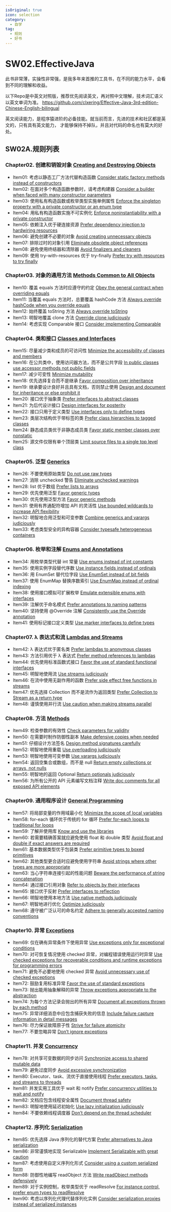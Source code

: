 ```yaml
---
isOriginal: true
icon: selection
category:
  - 自学
tag:
  - 规则
  - 好书
---
```

# SW02.EffectiveJava

此书非常薄，实操性非常强，是我多年来首推的工具书，在不同的能力水平，会看到不同的理解和收益。

以下Repo是中英文对照版，推荐优先阅读英文，再对照中文理解，技术词汇语义以英文单词为准。
<https://github.com/clxering/Effective-Java-3rd-edition-Chinese-English-bilingual>

英文阅读能力，是程序猿进阶的必备技能。就当前而言，先进的技术和社区都是英文的，只有具有英文能力，
才能够保持不掉队，并且对代码的命名也有莫大的好处。

## SW02A.规则列表

<!-- markdownlint-disable MD013 -->
### Chapter02. 创建和销毁对象  [Creating and Destroying Objects](https://github.com/clxering/Effective-Java-3rd-edition-Chinese-English-bilingual/blob/dev/Chapter-2/Chapter-2-Introduction.md)

- Item01: 考虑以静态工厂方法代替构造函数  [Consider static factory methods instead of constructors](https://github.com/clxering/Effective-Java-3rd-edition-Chinese-English-bilingual/blob/dev/Chapter-2/Chapter-2-Item-1-Consider-static-factory-methods-instead-of-constructors.md)
- Item02: 在面对多个构造函数参数时，请考虑构建器  [Consider a builder when faced with many constructor parameters](https://github.com/clxering/Effective-Java-3rd-edition-Chinese-English-bilingual/blob/dev/Chapter-2/Chapter-2-Item-2-Consider-a-builder-when-faced-with-many-constructor-parameters.md)
- Item03: 使用私有构造函数或枚举类型实施单例属性  [Enforce the singleton property with a private constructor or an enum type](https://github.com/clxering/Effective-Java-3rd-edition-Chinese-English-bilingual/blob/dev/Chapter-2/Chapter-2-Item-3-Enforce-the-singleton-property-with-a-private-constructor-or-an-enum-type.md)
- Item04: 用私有构造函数实施不可实例化  [Enforce noninstantiability with a private constructor](https://github.com/clxering/Effective-Java-3rd-edition-Chinese-English-bilingual/blob/dev/Chapter-2/Chapter-2-Item-4-Enforce-noninstantiability-with-a-private-constructor.md)
- Item05: 依赖注入优于硬连接资源  [Prefer dependency injection to hardwiring resources](https://github.com/clxering/Effective-Java-3rd-edition-Chinese-English-bilingual/blob/dev/Chapter-2/Chapter-2-Item-5-Prefer-dependency-injection-to-hardwiring-resources.md)
- Item06: 避免创建不必要的对象  [Avoid creating unnecessary objects](https://github.com/clxering/Effective-Java-3rd-edition-Chinese-English-bilingual/blob/dev/Chapter-2/Chapter-2-Item-6-Avoid-creating-unnecessary-objects.md)
- Item07: 排除过时的对象引用  [Eliminate obsolete object references](https://github.com/clxering/Effective-Java-3rd-edition-Chinese-English-bilingual/blob/dev/Chapter-2/Chapter-2-Item-7-Eliminate-obsolete-object-references.md)
- Item08: 避免使用终结器和清除器  [Avoid finalizers and cleaners](https://github.com/clxering/Effective-Java-3rd-edition-Chinese-English-bilingual/blob/dev/Chapter-2/Chapter-2-Item-8-Avoid-finalizers-and-cleaners.md)
- Item09: 使用 try-with-resources 优于 try-finally  [Prefer try with resources to try finally](https://github.com/clxering/Effective-Java-3rd-edition-Chinese-English-bilingual/blob/dev/Chapter-2/Chapter-2-Item-9-Prefer-try-with-resources-to-try-finally.md)

### Chapter03. 对象的通用方法  [Methods Common to All Objects](https://github.com/clxering/Effective-Java-3rd-edition-Chinese-English-bilingual/blob/dev/Chapter-3/Chapter-3-Introduction.md)

- Item10: 覆盖 equals 方法时应遵守的约定  [Obey the general contract when overriding equals](https://github.com/clxering/Effective-Java-3rd-edition-Chinese-English-bilingual/blob/dev/Chapter-3/Chapter-3-Item-10-Obey-the-general-contract-when-overriding-equals.md)
- Item11: 当覆盖 equals 方法时，总要覆盖 hashCode 方法  [Always override hashCode when you override equals](https://github.com/clxering/Effective-Java-3rd-edition-Chinese-English-bilingual/blob/dev/Chapter-3/Chapter-3-Item-11-Always-override-hashCode-when-you-override-equals.md)
- Item12: 始终覆盖 toString 方法  [Always override toString](https://github.com/clxering/Effective-Java-3rd-edition-Chinese-English-bilingual/blob/dev/Chapter-3/Chapter-3-Item-12-Always-override-toString.md)
- Item13: 明智地覆盖 clone 方法  [Override clone judiciously](https://github.com/clxering/Effective-Java-3rd-edition-Chinese-English-bilingual/blob/dev/Chapter-3/Chapter-3-Item-13-Override-clone-judiciously.md)
- Item14: 考虑实现 Comparable 接口  [Consider implementing Comparable](https://github.com/clxering/Effective-Java-3rd-edition-Chinese-English-bilingual/blob/dev/Chapter-3/Chapter-3-Item-14-Consider-implementing-Comparable.md)

### Chapter04. 类和接口  [Classes and Interfaces](https://github.com/clxering/Effective-Java-3rd-edition-Chinese-English-bilingual/blob/dev/Chapter-4/Chapter-4-Introduction.md)

- Item15: 尽量减少类和成员的可访问性  [Minimize the accessibility of classes and members](https://github.com/clxering/Effective-Java-3rd-edition-Chinese-English-bilingual/blob/dev/Chapter-4/Chapter-4-Item-15-Minimize-the-accessibility-of-classes-and-members.md)
- Item16: 在公共类中，使用访问器方法，而不是公共字段  [In public classes use accessor methods not public fields](https://github.com/clxering/Effective-Java-3rd-edition-Chinese-English-bilingual/blob/dev/Chapter-4/Chapter-4-Item-16-In-public-classes-use-accessor-methods-not-public-fields.md)
- Item17: 减少可变性  [Minimize mutability](https://github.com/clxering/Effective-Java-3rd-edition-Chinese-English-bilingual/blob/dev/Chapter-4/Chapter-4-Item-17-Minimize-mutability.md)
- Item18: 优先选择复合而不是继承  [Favor composition over inheritance](https://github.com/clxering/Effective-Java-3rd-edition-Chinese-English-bilingual/blob/dev/Chapter-4/Chapter-4-Item-18-Favor-composition-over-inheritance.md)
- Item19: 继承要设计良好并且具有文档，否则禁止使用  [Design and document for inheritance or else prohibit it](https://github.com/clxering/Effective-Java-3rd-edition-Chinese-English-bilingual/blob/dev/Chapter-4/Chapter-4-Item-19-Design-and-document-for-inheritance-or-else-prohibit-it.md)
- Item20: 接口优于抽象类  [Prefer interfaces to abstract classes](https://github.com/clxering/Effective-Java-3rd-edition-Chinese-English-bilingual/blob/dev/Chapter-4/Chapter-4-Item-20-Prefer-interfaces-to-abstract-classes.md)
- Item21: 为后代设计接口  [Design interfaces for posterity](https://github.com/clxering/Effective-Java-3rd-edition-Chinese-English-bilingual/blob/dev/Chapter-4/Chapter-4-Item-21-Design-interfaces-for-posterity.md)
- Item22: 接口只用于定义类型  [Use interfaces only to define types](https://github.com/clxering/Effective-Java-3rd-edition-Chinese-English-bilingual/blob/dev/Chapter-4/Chapter-4-Item-22-Use-interfaces-only-to-define-types.md)
- Item23: 类层次结构优于带标签的类  [Prefer class hierarchies to tagged classes](https://github.com/clxering/Effective-Java-3rd-edition-Chinese-English-bilingual/blob/dev/Chapter-4/Chapter-4-Item-23-Prefer-class-hierarchies-to-tagged-classes.md)
- Item24: 静态成员类优于非静态成员类  [Favor static member classes over nonstatic](https://github.com/clxering/Effective-Java-3rd-edition-Chinese-English-bilingual/blob/dev/Chapter-4/Chapter-4-Item-24-Favor-static-member-classes-over-nonstatic.md)
- Item25: 源文件仅限有单个顶层类  [Limit source files to a single top level class](https://github.com/clxering/Effective-Java-3rd-edition-Chinese-English-bilingual/blob/dev/Chapter-4/Chapter-4-Item-25-Limit-source-files-to-a-single-top-level-class.md)

### Chapter05. 泛型  [Generics](https://github.com/clxering/Effective-Java-3rd-edition-Chinese-English-bilingual/blob/dev/Chapter-5/Chapter-5-Introduction.md)

- Item26: 不要使用原始类型  [Do not use raw types](https://github.com/clxering/Effective-Java-3rd-edition-Chinese-English-bilingual/blob/dev/Chapter-5/Chapter-5-Item-26-Do-not-use-raw-types.md)
- Item27: 消除 unchecked 警告  [Eliminate unchecked warnings](https://github.com/clxering/Effective-Java-3rd-edition-Chinese-English-bilingual/blob/dev/Chapter-5/Chapter-5-Item-27-Eliminate-unchecked-warnings.md)
- Item28: list 优于数组  [Prefer lists to arrays](https://github.com/clxering/Effective-Java-3rd-edition-Chinese-English-bilingual/blob/dev/Chapter-5/Chapter-5-Item-28-Prefer-lists-to-arrays.md)
- Item29: 优先使用泛型  [Favor generic types](https://github.com/clxering/Effective-Java-3rd-edition-Chinese-English-bilingual/blob/dev/Chapter-5/Chapter-5-Item-29-Favor-generic-types.md)
- Item30: 优先使用泛型方法  [Favor generic methods](https://github.com/clxering/Effective-Java-3rd-edition-Chinese-English-bilingual/blob/dev/Chapter-5/Chapter-5-Item-30-Favor-generic-methods.md)
- Item31: 使用有界通配符增加 API 的灵活性  [Use bounded wildcards to increase API flexibility](https://github.com/clxering/Effective-Java-3rd-edition-Chinese-English-bilingual/blob/dev/Chapter-5/Chapter-5-Item-31-Use-bounded-wildcards-to-increase-API-flexibility.md)
- Item32: 明智地合用泛型和可变参数  [Combine generics and varargs judiciously](https://github.com/clxering/Effective-Java-3rd-edition-Chinese-English-bilingual/blob/dev/Chapter-5/Chapter-5-Item-32-Combine-generics-and-varargs-judiciously.md)
- Item33: 考虑类型安全的异构容器  [Consider typesafe heterogeneous containers](https://github.com/clxering/Effective-Java-3rd-edition-Chinese-English-bilingual/blob/dev/Chapter-5/Chapter-5-Item-33-Consider-typesafe-heterogeneous-containers.md)

### Chapter06. 枚举和注解  [Enums and Annotations](https://github.com/clxering/Effective-Java-3rd-edition-Chinese-English-bilingual/blob/dev/Chapter-6/Chapter-6-Introduction.md)

- Item34: 用枚举类型代替 int 常量  [Use enums instead of int constants](https://github.com/clxering/Effective-Java-3rd-edition-Chinese-English-bilingual/blob/dev/Chapter-6/Chapter-6-Item-34-Use-enums-instead-of-int-constants.md)
- Item35: 使用实例字段替代序数  [Use instance fields instead of ordinals](https://github.com/clxering/Effective-Java-3rd-edition-Chinese-English-bilingual/blob/dev/Chapter-6/Chapter-6-Item-35-Use-instance-fields-instead-of-ordinals.md)
- Item36: 用 EnumSet 替代位字段  [Use EnumSet instead of bit fields](https://github.com/clxering/Effective-Java-3rd-edition-Chinese-English-bilingual/blob/dev/Chapter-6/Chapter-6-Item-36-Use-EnumSet-instead-of-bit-fields.md)
- Item37: 使用 EnumMap 替换序数索引  [Use EnumMap instead of ordinal indexing](https://github.com/clxering/Effective-Java-3rd-edition-Chinese-English-bilingual/blob/dev/Chapter-6/Chapter-6-Item-37-Use-EnumMap-instead-of-ordinal-indexing.md)
- Item38: 使用接口模拟可扩展枚举  [Emulate extensible enums with interfaces](https://github.com/clxering/Effective-Java-3rd-edition-Chinese-English-bilingual/blob/dev/Chapter-6/Chapter-6-Item-38-Emulate-extensible-enums-with-interfaces.md)
- Item39: 注解优于命名模式  [Prefer annotations to naming patterns](https://github.com/clxering/Effective-Java-3rd-edition-Chinese-English-bilingual/blob/dev/Chapter-6/Chapter-6-Item-39-Prefer-annotations-to-naming-patterns.md)
- Item40: 坚持使用 @Override 注解  [Consistently use the Override annotation](https://github.com/clxering/Effective-Java-3rd-edition-Chinese-English-bilingual/blob/dev/Chapter-6/Chapter-6-Item-40-Consistently-use-the-Override-annotation.md)
- Item41: 使用标记接口定义类型  [Use marker interfaces to define types](https://github.com/clxering/Effective-Java-3rd-edition-Chinese-English-bilingual/blob/dev/Chapter-6/Chapter-6-Item-41-Use-marker-interfaces-to-define-types.md)

### Chapter07. λ 表达式和流  [Lambdas and Streams](https://github.com/clxering/Effective-Java-3rd-edition-Chinese-English-bilingual/blob/dev/Chapter-7/Chapter-7-Introduction.md)

- Item42: λ 表达式优于匿名类  [Prefer lambdas to anonymous classes](https://github.com/clxering/Effective-Java-3rd-edition-Chinese-English-bilingual/blob/dev/Chapter-7/Chapter-7-Item-42-Prefer-lambdas-to-anonymous-classes.md)
- Item43: 方法引用优于 λ 表达式  [Prefer method references to lambdas](https://github.com/clxering/Effective-Java-3rd-edition-Chinese-English-bilingual/blob/dev/Chapter-7/Chapter-7-Item-43-Prefer-method-references-to-lambdas.md)
- Item44: 优先使用标准函数式接口  [Favor the use of standard functional interfaces](https://github.com/clxering/Effective-Java-3rd-edition-Chinese-English-bilingual/blob/dev/Chapter-7/Chapter-7-Item-44-Favor-the-use-of-standard-functional-interfaces.md)
- Item45: 明智地使用流  [Use streams judiciously](https://github.com/clxering/Effective-Java-3rd-edition-Chinese-English-bilingual/blob/dev/Chapter-7/Chapter-7-Item-45-Use-streams-judiciously.md)
- Item46: 在流中使用无副作用的函数  [Prefer side effect free functions in streams](https://github.com/clxering/Effective-Java-3rd-edition-Chinese-English-bilingual/blob/dev/Chapter-7/Chapter-7-Item-46-Prefer-side-effect-free-functions-in-streams.md)
- Item47: 优先选择 Collection 而不是流作为返回类型  [Prefer Collection to Stream as a return type](https://github.com/clxering/Effective-Java-3rd-edition-Chinese-English-bilingual/blob/dev/Chapter-7/Chapter-7-Item-47-Prefer-Collection-to-Stream-as-a-return-type.md)
- Item48: 谨慎使用并行流  [Use caution when making streams parallel](https://github.com/clxering/Effective-Java-3rd-edition-Chinese-English-bilingual/blob/dev/Chapter-7/Chapter-7-Item-48-Use-caution-when-making-streams-parallel.md)

### Chapter08. 方法  [Methods](https://github.com/clxering/Effective-Java-3rd-edition-Chinese-English-bilingual/blob/dev/Chapter-8/Chapter-8-Introduction.md)

- Item49: 检查参数的有效性  [Check parameters for validity](https://github.com/clxering/Effective-Java-3rd-edition-Chinese-English-bilingual/blob/dev/Chapter-8/Chapter-8-Item-49-Check-parameters-for-validity.md)
- Item50: 在需要时制作防御性副本  [Make defensive copies when needed](https://github.com/clxering/Effective-Java-3rd-edition-Chinese-English-bilingual/blob/dev/Chapter-8/Chapter-8-Item-50-Make-defensive-copies-when-needed.md)
- Item51: 仔细设计方法签名  [Design method signatures carefully](https://github.com/clxering/Effective-Java-3rd-edition-Chinese-English-bilingual/blob/dev/Chapter-8/Chapter-8-Item-51-Design-method-signatures-carefully.md)
- Item52: 明智地使用重载  [Use overloading judiciously](https://github.com/clxering/Effective-Java-3rd-edition-Chinese-English-bilingual/blob/dev/Chapter-8/Chapter-8-Item-52-Use-overloading-judiciously.md)
- Item53: 明智地使用可变参数  [Use varargs judiciously](https://github.com/clxering/Effective-Java-3rd-edition-Chinese-English-bilingual/blob/dev/Chapter-8/Chapter-8-Item-53-Use-varargs-judiciously.md)
- Item54: 返回空集合或数组，而不是 null  [Return empty collections or arrays, not nulls](https://github.com/clxering/Effective-Java-3rd-edition-Chinese-English-bilingual/blob/dev/Chapter-8/Chapter-8-Item-54-Return-empty-collections-or-arrays-not-nulls.md)
- Item55: 明智地的返回 Optional  [Return optionals judiciously](https://github.com/clxering/Effective-Java-3rd-edition-Chinese-English-bilingual/blob/dev/Chapter-8/Chapter-8-Item-55-Return-optionals-judiciously.md)
- Item56: 为所有公开的 API 元素编写文档注释  [Write doc comments for all exposed API elements](https://github.com/clxering/Effective-Java-3rd-edition-Chinese-English-bilingual/blob/dev/Chapter-8/Chapter-8-Item-56-Write-doc-comments-for-all-exposed-API-elements.md)

### Chapter09. 通用程序设计  [General Programming](https://github.com/clxering/Effective-Java-3rd-edition-Chinese-English-bilingual/blob/dev/Chapter-9/Chapter-9-Introduction.md)

- Item57: 将局部变量的作用域最小化  [Minimize the scope of local variables](https://github.com/clxering/Effective-Java-3rd-edition-Chinese-English-bilingual/blob/dev/Chapter-9/Chapter-9-Item-57-Minimize-the-scope-of-local-variables.md)
- Item58: for-each 循环优于传统的 for 循环  [Prefer for-each loops to traditional for loops](https://github.com/clxering/Effective-Java-3rd-edition-Chinese-English-bilingual/blob/dev/Chapter-9/Chapter-9-Item-58-Prefer-for-each-loops-to-traditional-for-loops.md)
- Item59: 了解并使用库  [Know and use the libraries](https://github.com/clxering/Effective-Java-3rd-edition-Chinese-English-bilingual/blob/dev/Chapter-9/Chapter-9-Item-59-Know-and-use-the-libraries.md)
- Item60: 若需要精确答案就应避免使用 float 和 double 类型  [Avoid float and double if exact answers are required](https://github.com/clxering/Effective-Java-3rd-edition-Chinese-English-bilingual/blob/dev/Chapter-9/Chapter-9-Item-60-Avoid-float-and-double-if-exact-answers-are-required.md)
- Item61: 基本数据类型优于包装类  [Prefer primitive types to boxed primitives](https://github.com/clxering/Effective-Java-3rd-edition-Chinese-English-bilingual/blob/dev/Chapter-9/Chapter-9-Item-61-Prefer-primitive-types-to-boxed-primitives.md)
- Item62: 其他类型更合适时应避免使用字符串  [Avoid strings where other types are more appropriate](https://github.com/clxering/Effective-Java-3rd-edition-Chinese-English-bilingual/blob/dev/Chapter-9/Chapter-9-Item-62-Avoid-strings-where-other-types-are-more-appropriate.md)
- Item63: 当心字符串连接引起的性能问题  [Beware the performance of string concatenation](https://github.com/clxering/Effective-Java-3rd-edition-Chinese-English-bilingual/blob/dev/Chapter-9/Chapter-9-Item-63-Beware-the-performance-of-string-concatenation.md)
- Item64: 通过接口引用对象  [Refer to objects by their interfaces](https://github.com/clxering/Effective-Java-3rd-edition-Chinese-English-bilingual/blob/dev/Chapter-9/Chapter-9-Item-64-Refer-to-objects-by-their-interfaces.md)
- Item65: 接口优于反射  [Prefer interfaces to reflection](https://github.com/clxering/Effective-Java-3rd-edition-Chinese-English-bilingual/blob/dev/Chapter-9/Chapter-9-Item-65-Prefer-interfaces-to-reflection.md)
- Item66: 明智地使用本地方法  [Use native methods judiciously](https://github.com/clxering/Effective-Java-3rd-edition-Chinese-English-bilingual/blob/dev/Chapter-9/Chapter-9-Item-66-Use-native-methods-judiciously.md)
- Item67: 明智地进行优化  [Optimize judiciously](https://github.com/clxering/Effective-Java-3rd-edition-Chinese-English-bilingual/blob/dev/Chapter-9/Chapter-9-Item-67-Optimize-judiciously.md)
- Item68: 遵守被广泛认可的命名约定  [Adhere to generally accepted naming conventions](https://github.com/clxering/Effective-Java-3rd-edition-Chinese-English-bilingual/blob/dev/Chapter-9/Chapter-9-Item-68-Adhere-to-generally-accepted-naming-conventions.md)

### Chapter10. 异常  [Exceptions](https://github.com/clxering/Effective-Java-3rd-edition-Chinese-English-bilingual/blob/dev/Chapter-10/Chapter-10-Introduction.md)

- Item69: 仅在确有异常条件下使用异常  [Use exceptions only for exceptional conditions](https://github.com/clxering/Effective-Java-3rd-edition-Chinese-English-bilingual/blob/dev/Chapter-10/Chapter-10-Item-69-Use-exceptions-only-for-exceptional-conditions.md)
- Item70: 对可恢复情况使用 checked 异常，对编程错误使用运行时异常  [Use checked exceptions for recoverable conditions and runtime exceptions for programming errors](https://github.com/clxering/Effective-Java-3rd-edition-Chinese-English-bilingual/blob/dev/Chapter-10/Chapter-10-Item-70-Use-checked-exceptions-for-recoverable-conditions-and-runtime-exceptions-for-programming-errors.md)
- Item71: 避免不必要地使用 checked 异常  [Avoid unnecessary use of checked exceptions](https://github.com/clxering/Effective-Java-3rd-edition-Chinese-English-bilingual/blob/dev/Chapter-10/Chapter-10-Item-71-Avoid-unnecessary-use-of-checked-exceptions.md)
- Item72: 鼓励复用标准异常  [Favor the use of standard exceptions](https://github.com/clxering/Effective-Java-3rd-edition-Chinese-English-bilingual/blob/dev/Chapter-10/Chapter-10-Item-72-Favor-the-use-of-standard-exceptions.md)
- Item73: 抛出能用抽象解释的异常  [Throw exceptions appropriate to the abstraction](https://github.com/clxering/Effective-Java-3rd-edition-Chinese-English-bilingual/blob/dev/Chapter-10/Chapter-10-Item-73-Throw-exceptions-appropriate-to-the-abstraction.md)
- Item74: 为每个方法记录会抛出的所有异常  [Document all exceptions thrown by each method](https://github.com/clxering/Effective-Java-3rd-edition-Chinese-English-bilingual/blob/dev/Chapter-10/Chapter-10-Item-74-Document-all-exceptions-thrown-by-each-method.md)
- Item75: 异常详细消息中应包含捕获失败的信息  [Include failure capture information in detail messages](https://github.com/clxering/Effective-Java-3rd-edition-Chinese-English-bilingual/blob/dev/Chapter-10/Chapter-10-Item-75-Include-failure-capture-information-in-detail-messages.md)
- Item76: 尽力保证故障原子性  [Strive for failure atomicity](https://github.com/clxering/Effective-Java-3rd-edition-Chinese-English-bilingual/blob/dev/Chapter-10/Chapter-10-Item-76-Strive-for-failure-atomicity.md)
- Item77: 不要忽略异常  [Don’t ignore exceptions](https://github.com/clxering/Effective-Java-3rd-edition-Chinese-English-bilingual/blob/dev/Chapter-10/Chapter-10-Item-77-Don’t-ignore-exceptions.md)

### Chapter11. 并发  [Concurrency](https://github.com/clxering/Effective-Java-3rd-edition-Chinese-English-bilingual/blob/dev/Chapter-11/Chapter-11-Introduction.md)

- Item78: 对共享可变数据的同步访问  [Synchronize access to shared mutable data](https://github.com/clxering/Effective-Java-3rd-edition-Chinese-English-bilingual/blob/dev/Chapter-11/Chapter-11-Item-78-Synchronize-access-to-shared-mutable-data.md)
- Item79: 避免过度同步  [Avoid excessive synchronization](https://github.com/clxering/Effective-Java-3rd-edition-Chinese-English-bilingual/blob/dev/Chapter-11/Chapter-11-Item-79-Avoid-excessive-synchronization.md)
- Item80: Executor、task、流优于直接使用线程  [Prefer executors, tasks, and streams to threads](https://github.com/clxering/Effective-Java-3rd-edition-Chinese-English-bilingual/blob/dev/Chapter-11/Chapter-11-Item-80-Prefer-executors,-tasks,-and-streams-to-threads.md)
- Item81: 并发实用工具优于 wait 和 notify  [Prefer concurrency utilities to wait and notify](https://github.com/clxering/Effective-Java-3rd-edition-Chinese-English-bilingual/blob/dev/Chapter-11/Chapter-11-Item-81-Prefer-concurrency-utilities-to-wait-and-notify.md)
- Item82: 文档应包含线程安全属性  [Document thread safety](https://github.com/clxering/Effective-Java-3rd-edition-Chinese-English-bilingual/blob/dev/Chapter-11/Chapter-11-Item-82-Document-thread-safety.md)
- Item83: 明智地使用延迟初始化  [Use lazy initialization judiciously](https://github.com/clxering/Effective-Java-3rd-edition-Chinese-English-bilingual/blob/dev/Chapter-11/Chapter-11-Item-83-Use-lazy-initialization-judiciously.md)
- Item84: 不要依赖线程调度器  [Don’t depend on the thread scheduler](https://github.com/clxering/Effective-Java-3rd-edition-Chinese-English-bilingual/blob/dev/Chapter-11/Chapter-11-Item-84-Don’t-depend-on-the-thread-scheduler.md)

### Chapter12. 序列化  [Serialization](https://github.com/clxering/Effective-Java-3rd-edition-Chinese-English-bilingual/blob/dev/Chapter-12/Chapter-12-Introduction.md)

- Item85: 优先选择 Java 序列化的替代方案  [Prefer alternatives to Java serialization](https://github.com/clxering/Effective-Java-3rd-edition-Chinese-English-bilingual/blob/dev/Chapter-12/Chapter-12-Item-85-Prefer-alternatives-to-Java-serialization.md)
- Item86: 非常谨慎地实现 Serializable  [Implement Serializable with great caution](https://github.com/clxering/Effective-Java-3rd-edition-Chinese-English-bilingual/blob/dev/Chapter-12/Chapter-12-Item-86-Implement-Serializable-with-great-caution.md)
- Item87: 考虑使用自定义序列化形式  [Consider using a custom serialized form](https://github.com/clxering/Effective-Java-3rd-edition-Chinese-English-bilingual/blob/dev/Chapter-12/Chapter-12-Item-87-Consider-using-a-custom-serialized-form.md)
- Item88: 防御性地编写 readObject 方法  [Write readObject methods defensively](https://github.com/clxering/Effective-Java-3rd-edition-Chinese-English-bilingual/blob/dev/Chapter-12/Chapter-12-Item-88-Write-readObject-methods-defensively.md)
- Item89: 对于实例控制，枚举类型优于 readResolve  [For instance control, prefer enum types to readResolve](https://github.com/clxering/Effective-Java-3rd-edition-Chinese-English-bilingual/blob/dev/Chapter-12/Chapter-12-Item-89-For-instance-control-prefer-enum-types-to-readResolve.md)
- Item90: 考虑以序列化代理代替序列化实例  [Consider serialization proxies instead of serialized instances](https://github.com/clxering/Effective-Java-3rd-edition-Chinese-English-bilingual/blob/dev/Chapter-12/Chapter-12-Item-90-Consider-serialization-proxies-instead-of-serialized-instances.md)

<!-- markdownlint-enable MD013 -->
